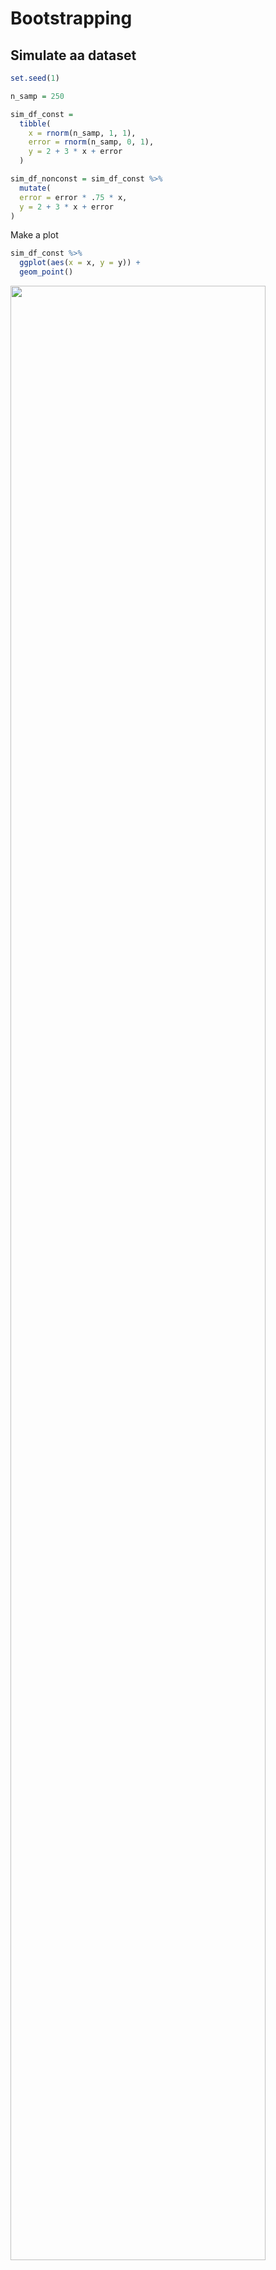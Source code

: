 Bootstrapping
================

## Simulate aa dataset

``` r
set.seed(1)

n_samp = 250

sim_df_const = 
  tibble(
    x = rnorm(n_samp, 1, 1),
    error = rnorm(n_samp, 0, 1),
    y = 2 + 3 * x + error
  )

sim_df_nonconst = sim_df_const %>% 
  mutate(
  error = error * .75 * x,
  y = 2 + 3 * x + error
)
```

Make a plot

``` r
sim_df_const %>% 
  ggplot(aes(x = x, y = y)) + 
  geom_point()
```

<img src="bootstrapping_files/figure-gfm/unnamed-chunk-3-1.png" width="90%" />

``` r
sim_df_nonconst %>% 
  lm(y ~ x, data = .) %>% 
  broom::tidy()
```

    ## # A tibble: 2 × 5
    ##   term        estimate std.error statistic   p.value
    ##   <chr>          <dbl>     <dbl>     <dbl>     <dbl>
    ## 1 (Intercept)     1.93    0.105       18.5 1.88e- 48
    ## 2 x               3.11    0.0747      41.7 5.76e-114

## Let’s try to use bootstrap for inference

``` r
bootstrap_sample <-   
  sim_df_nonconst %>% 
  sample_frac(size = 1, replace = TRUE) %>% 
  arrange(x)

lm(y ~ x, data = bootstrap_sample)
```

    ## 
    ## Call:
    ## lm(formula = y ~ x, data = bootstrap_sample)
    ## 
    ## Coefficients:
    ## (Intercept)            x  
    ##       1.897        3.196

Let’s write a function …

``` r
boot_sample <- function(df) {
  
  sample_frac(df, size = 1, replace = TRUE)
}
```

Now, we’ll make a tibble to keep track of everything.

``` r
boot_strap_df <- 
  tibble(
    strap_number = 1:1000,
    strap_sample = rerun(1000, boot_sample(sim_df_nonconst))
  )
```

From here … things are kinda the same as “always”

``` r
bootstrap_results <- 
  boot_strap_df %>% 
  mutate(
    models = map(.x = strap_sample, ~lm(y ~ x, data = .x)),
    results = map(models, broom::tidy)
  ) %>% 
  select(strap_number, results) %>% 
  unnest(results)

bootstrap_results %>% 
  ggplot(aes(x = estimate)) + 
  geom_histogram() + 
  facet_grid(~ term, scales = "free")
```

<img src="bootstrapping_files/figure-gfm/unnamed-chunk-8-1.png" width="90%" />

``` r
# lm function assumes constant variances everywhere, but it's not
lm(y ~ x, data = sim_df_nonconst) %>% 
  broom::tidy()
```

    ## # A tibble: 2 × 5
    ##   term        estimate std.error statistic   p.value
    ##   <chr>          <dbl>     <dbl>     <dbl>     <dbl>
    ## 1 (Intercept)     1.93    0.105       18.5 1.88e- 48
    ## 2 x               3.11    0.0747      41.7 5.76e-114

``` r
# Plot shows the variances are not constant
sim_df_nonconst %>% 
  ggplot(aes(x = x, y = y)) + 
  geom_point()
```

<img src="bootstrapping_files/figure-gfm/unnamed-chunk-8-2.png" width="90%" />

``` r
# So below standard errors are better to use
bootstrap_results %>% 
  group_by(term) %>% 
  summarize(
    se = sd(estimate)
  )
```

    ## # A tibble: 2 × 2
    ##   term            se
    ##   <chr>        <dbl>
    ## 1 (Intercept) 0.0747
    ## 2 x           0.101

What about the constant sample?

``` r
boot_strap_df <- 
  tibble(
    strap_number = 1:1000,
    strap_sample = rerun(1000, boot_sample(sim_df_const))
  )

bootstrap_results <- 
  boot_strap_df %>% 
  mutate(
    models = map(.x = strap_sample, ~lm(y ~ x, data = .x)),
    results = map(models, broom::tidy)
  ) %>% 
  select(strap_number, results) %>% 
  unnest(results)

# Compare lm results with the bootstrap results
# Two approaches below are similar
lm(y ~ x, data = sim_df_const) %>% 
  broom::tidy()
```

    ## # A tibble: 2 × 5
    ##   term        estimate std.error statistic   p.value
    ##   <chr>          <dbl>     <dbl>     <dbl>     <dbl>
    ## 1 (Intercept)     1.98    0.0981      20.2 3.65e- 54
    ## 2 x               3.04    0.0699      43.5 3.84e-118

``` r
bootstrap_results %>% 
  group_by(term) %>% 
  summarize(
    se = sd(estimate)
  )
```

    ## # A tibble: 2 × 2
    ##   term            se
    ##   <chr>        <dbl>
    ## 1 (Intercept) 0.0984
    ## 2 x           0.0721

## Use `modelr`

``` r
sim_df_nonconst %>% 
  bootstrap(n = 1000, id = "strap_number") %>% 
  mutate(
    models = map(.x = strap, ~lm(y ~ x, data = .x)),
    results = map(models, broom::tidy)
  ) %>% 
  select(strap_number, results) %>% 
  unnest(results)
```

    ## # A tibble: 2,000 × 6
    ##    strap_number term        estimate std.error statistic   p.value
    ##    <chr>        <chr>          <dbl>     <dbl>     <dbl>     <dbl>
    ##  1 0001         (Intercept)     2.02    0.116       17.4 6.38e- 45
    ##  2 0001         x               2.97    0.0778      38.2 7.23e-106
    ##  3 0002         (Intercept)     1.82    0.0923      19.8 7.82e- 53
    ##  4 0002         x               3.07    0.0659      46.5 1.90e-124
    ##  5 0003         (Intercept)     1.90    0.104       18.2 1.07e- 47
    ##  6 0003         x               3.09    0.0756      40.9 3.22e-112
    ##  7 0004         (Intercept)     2.01    0.114       17.6 2.16e- 45
    ##  8 0004         x               3.15    0.0760      41.5 1.15e-113
    ##  9 0005         (Intercept)     1.89    0.113       16.8 7.93e- 43
    ## 10 0005         x               3.30    0.0765      43.1 3.07e-117
    ## # … with 1,990 more rows

## Airbnb

``` r
data("nyc_airbnb")

nyc_airbnb <- 
  nyc_airbnb %>% 
  mutate(stars = review_scores_location / 2) %>% 
  rename(
    borough = neighbourhood_group
  ) %>% 
  filter(borough != "Staten Island") %>% 
  select(price, stars, borough, room_type)
```

``` r
nyc_airbnb %>% 
  ggplot(aes(x = stars, y = price)) + 
  geom_point()
```

<img src="bootstrapping_files/figure-gfm/unnamed-chunk-12-1.png" width="90%" />

``` r
airbnb_bootstrap_results <- 
  nyc_airbnb %>% 
  filter(borough == "Manhattan") %>% 
  bootstrap(n = 1000, id = "strap_number") %>% 
  mutate(
    models = map(.x = strap, ~lm(price ~ stars, data = .x)),
    results = map(models, broom::tidy)
  ) %>% 
  select(strap_number, results) %>% 
  unnest(results)


ggp_star_est <- 
  airbnb_bootstrap_results %>% 
  filter(term == "stars") %>% 
  ggplot(aes(estimate)) +
  geom_density()
  ggplot()
```

<img src="bootstrapping_files/figure-gfm/unnamed-chunk-13-1.png" width="90%" />

``` r
ggp_scatter <- 
  nyc_airbnb %>% 
  filter(borough == "Manhattan") %>% 
  ggplot(aes(x = stars, y = price)) + 
  geom_point()

ggp_star_est + ggp_scatter
```

<img src="bootstrapping_files/figure-gfm/unnamed-chunk-13-2.png" width="90%" />
